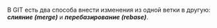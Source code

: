 В GIT есть два способа внести изменения из одной ветки в другую: ***слияние (merge)*** и ***перебазирование (rebase)***.
